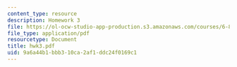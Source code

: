 ```yaml
---
content_type: resource
description: Homework 3
file: https://ol-ocw-studio-app-production.s3.amazonaws.com/courses/6-825-techniques-in-artificial-intelligence-sma-5504-fall-2002/9a6a44b1bbb310ca2af1ddc24f0169c1_hwk3.pdf
file_type: application/pdf
resourcetype: Document
title: hwk3.pdf
uid: 9a6a44b1-bbb3-10ca-2af1-ddc24f0169c1
---
```

